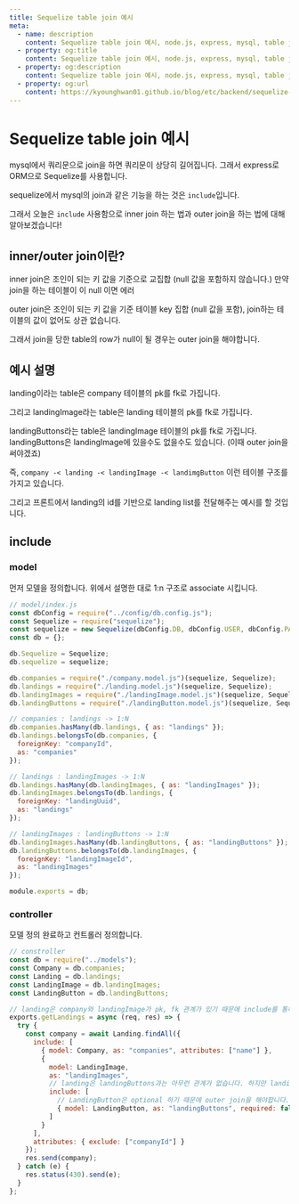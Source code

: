 ```yaml
---
title: Sequelize table join 예시
meta:
  - name: description
    content: Sequelize table join 예시, node.js, express, mysql, table join, outer join, inner join, 중첩 테이블 쿼리 정의
  - property: og:title
    content: Sequelize table join 예시, node.js, express, mysql, table join, outer join, inner join, 중첩 테이블 쿼리 정의
  - property: og:description
    content: Sequelize table join 예시, node.js, express, mysql, table join, outer join, inner join, 중첩 테이블 쿼리 정의
  - property: og:url
    content: https://kyounghwan01.github.io/blog/etc/backend/sequelize-join/
---
```


# Sequelize table join 예시

mysql에서 쿼리문으로 join을 하면 쿼리문이 상당히 길어집니다. 그래서 express로 ORM으로 Sequelize를 사용합니다.

sequelize에서 mysql의 join과 같은 기능을 하는 것은 `include`입니다.

그래서 오늘은 `include` 사용함으로 inner join 하는 법과 outer join을 하는 법에 대해 알아보겠습니다!

## inner/outer join이란?

inner join은 조인이 되는 키 값을 기준으로 교집합 (null 값을 포함하지 않습니다.) 만약 join을 하는 테이블이 이 null 이면 에러

outer join은 조인이 되는 키 값을 기준 테이블 key 집합 (null 값을 포함), join하는 테이블의 값이 없어도 상관 없습니다.

그래서 join을 당한 table의 row가 null이 될 경우는 outer join을 해야합니다.

## 예시 설명

landing이라는 table은 company 테이블의 pk를 fk로 가집니다.

그리고 landingImage라는 table은 landing 테이블의 pk를 fk로 가집니다.

landingButtons라는 table은 landingImage 테이블의 pk를 fk로 가집니다. landingButtons은 landingImage에 있을수도 없을수도 있습니다. (이때 outer join을 써야겠죠)

즉, `company -< landing -< landingImage -< landimgButton` 이런 테이블 구조를 가지고 있습니다.

그리고 프론트에서 landing의 id를 기반으로 landing list를 전달해주는 예시를 할 것입니다.

## include

### model

먼저 모델을 정의합니다. 위에서 설명한 대로 1:n 구조로 associate 시킵니다.

```js
// model/index.js
const dbConfig = require("../config/db.config.js");
const Sequelize = require("sequelize");
const sequelize = new Sequelize(dbConfig.DB, dbConfig.USER, dbConfig.PASSWORD);
const db = {};

db.Sequelize = Sequelize;
db.sequelize = sequelize;

db.companies = require("./company.model.js")(sequelize, Sequelize);
db.landings = require("./landing.model.js")(sequelize, Sequelize);
db.landingImages = require("./landingImage.model.js")(sequelize, Sequelize);
db.landingButtons = require("./landingButton.model.js")(sequelize, Sequelize);

// companies : landings -> 1:N
db.companies.hasMany(db.landings, { as: "landings" });
db.landings.belongsTo(db.companies, {
  foreignKey: "companyId",
  as: "companies"
});

// landings : landingImages -> 1:N
db.landings.hasMany(db.landingImages, { as: "landingImages" });
db.landingImages.belongsTo(db.landings, {
  foreignKey: "landingUuid",
  as: "landings"
});

// landingImages : landingButtons -> 1:N
db.landingImages.hasMany(db.landingButtons, { as: "landingButtons" });
db.landingButtons.belongsTo(db.landingImages, {
  foreignKey: "landingImageId",
  as: "landingImages"
});

module.exports = db;
```

### controller

모델 정의 완료하고 컨트롤러 정의합니다.

```js {8,17,19}
// constroller
const db = require("../models");
const Company = db.companies;
const Landing = db.landings;
const LandingImage = db.landingImages;
const LandingButton = db.landingButtons;

// landing은 company와 landingImage가 pk, fk 관계가 있기 때문에 include를 통해서 table join 시킵니다.
exports.getLandings = async (req, res) => {
  try {
    const company = await Landing.findAll({
      include: [
        { model: Company, as: "companies", attributes: ["name"] },
        {
          model: LandingImage,
          as: "landingImages",
          // landing은 landingButtons과는 아무런 관계가 없습니다. 하지만 landingButtons는 landingImages와 관계가 있기 때문에 중첩모델 쿼리를 작성합니다.
          include: [
            // LandingButton은 optional 하기 때문에 outer join을 해야합니다. 이때 쓰는 것이 required: false를 지정합니다.
            { model: LandingButton, as: "landingButtons", required: false }
          ]
        }
      ],
      attributes: { exclude: ["companyId"] }
    });
    res.send(company);
  } catch (e) {
    res.status(430).send(e);
  }
};
```

<TagLinks />

<Disqus />
